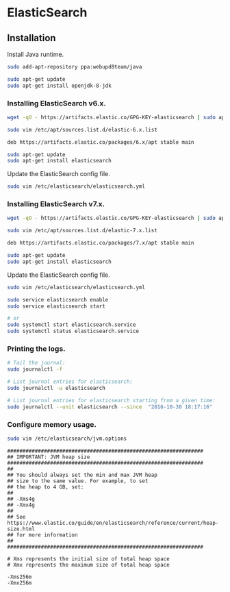 ElasticSearch
=============

Installation
------------

Install Java runtime.

```sh
sudo add-apt-repository ppa:webupd8team/java

sudo apt-get update
sudo apt-get install openjdk-8-jdk
```

### Installing ElasticSearch v6.x.

```sh
wget -qO - https://artifacts.elastic.co/GPG-KEY-elasticsearch | sudo apt-key add -
```

```sh
sudo vim /etc/apt/sources.list.d/elastic-6.x.list
```

```sh
deb https://artifacts.elastic.co/packages/6.x/apt stable main
```

```sh
sudo apt-get update
sudo apt-get install elasticsearch
```

Update the ElasticSearch config file.

```sh
sudo vim /etc/elasticsearch/elasticsearch.yml
```

### Installing ElasticSearch v7.x.

```sh
wget -qO - https://artifacts.elastic.co/GPG-KEY-elasticsearch | sudo apt-key add -
```

```sh
sudo vim /etc/apt/sources.list.d/elastic-7.x.list
```

```sh
deb https://artifacts.elastic.co/packages/7.x/apt stable main
```

```sh
sudo apt-get update
sudo apt-get install elasticsearch
```

Update the ElasticSearch config file.

```sh
sudo vim /etc/elasticsearch/elasticsearch.yml
```

```sh
sudo service elasticsearch enable
sudo service elasticsearch start

# or
sudo systemctl start elasticsearch.service
sudo systemctl status elasticsearch.service
```

### Printing the logs.

```sh
# Tail the journal:
sudo journalctl -f

# List journal entries for elasticsearch:
sudo journalctl -u elasticsearch

# List journal entries for elasticsearch starting from a given time:
sudo journalctl --unit elasticsearch --since  "2016-10-30 18:17:16"
```

### Configure memory usage.

```sh
sudo vim /etc/elasticsearch/jvm.options
```

```
################################################################
## IMPORTANT: JVM heap size
################################################################
##
## You should always set the min and max JVM heap
## size to the same value. For example, to set
## the heap to 4 GB, set:
##
## -Xms4g
## -Xmx4g
##
## See https://www.elastic.co/guide/en/elasticsearch/reference/current/heap-size.html
## for more information
##
################################################################

# Xms represents the initial size of total heap space
# Xmx represents the maximum size of total heap space

-Xms256m
-Xmx256m
```